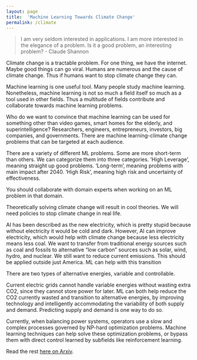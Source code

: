 ```yaml
---
layout: page
title:  'Machine Learning Towards Climate Change'
permalink: /climate
---
```

>I am very seldom interested in applications. I am more interested in the elegance of a problem. Is it a good problem, an interesting problem? - Claude Shannon

Climate change is a tractable problem. For one thing, we have the internet. Maybe good things can go viral. Humans are numerous and the cause of climate change. Thus if humans want to stop climate change they can.

Machine learning is one useful tool. Many people study machine learning. Nonetheless, machine learning is not so much a field itself so much as a tool used in other fields. Thus a multitude of fields contribute and collaborate towards machine learning problems.

Who do we want to convince that machine learning can be used for something other than video games, smart homes for the elderly, and superintelligence? Researchers, engineers, entrepreneurs, investors, big companies, and governments. There are machine learning-climate change problems that can be targeted at each audience.

There are a variety of different ML problems. Some are more short-term than others. We can categorize them into three categories. ‘High Leverage’, meaning straight up good problems. ‘Long-term’, meaning problems with main impact after 2040. ‘High Risk’, meaning high risk and uncertainty of effectiveness.

You should collaborate with domain experts when working on an ML problem in that domain. 

Theoretically solving climate change will result in cool theories. We will need policies to stop climate change in real life.

AI has been described as the new electricity, which is pretty stupid because without electricity it would be cold and dark. However, AI can improve electricity, which would help with climate change because less electricity means less coal. We want to transfer from traditional energy sources such as coal and fossils to alternative “low carbon” sources such as solar, wind, hydro, and nuclear. We still want to reduce current emissions. This should be applied outside just America. ML can help with this transition

There are two types of alternative energies, variable and controllable.

Current electric grids cannot handle variable energies without wasting extra CO2, since they cannot store power for later. ML can both help reduce the CO2 currently wasted and transition to alternative energies, by improving technology and intelligently accommodating the variability of both supply and demand. Predicting supply and demand is one way to do so.

Currently, when balancing power systems, operators use a slow and complex processes governed by NP-hard optimization problems. Machine learning techniques can help solve these optimization problems, or bypass them with direct control learned by subfields like reinforcement learning.

Read the rest [here on Arxiv](https://arxiv.org/pdf/1906.05433.pdf).